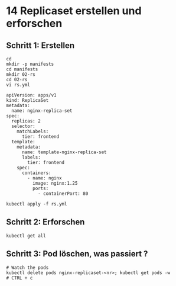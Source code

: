 # 14 Replicaset erstellen und erforschen 

## Schritt 1: Erstellen 

```
cd
mkdir -p manifests
cd manifests
mkdir 02-rs 
cd 02-rs 
vi rs.yml
```

```
apiVersion: apps/v1
kind: ReplicaSet
metadata:
  name: nginx-replica-set
spec:
  replicas: 2
  selector:
    matchLabels:
      tier: frontend
  template:
    metadata:
      name: template-nginx-replica-set
      labels:
        tier: frontend
    spec:
      containers:
        - name: nginx
          image: nginx:1.25
          ports:
            - containerPort: 80             
```

```
kubectl apply -f rs.yml 
```

## Schritt 2: Erforschen

```
kubectl get all 
```

## Schritt 3: Pod löschen, was passiert ?

```
# Watch the pods 
kubectl delete pods nginx-replicaset-<nr>; kubectl get pods -w 
# CTRL + c
```
